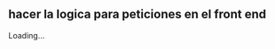 ## hacer la logica para peticiones en el front end








<div className="spinner-border text-primary mt-2" role="status">
              <span className="visually-hidden">Loading...</span>
            </div>